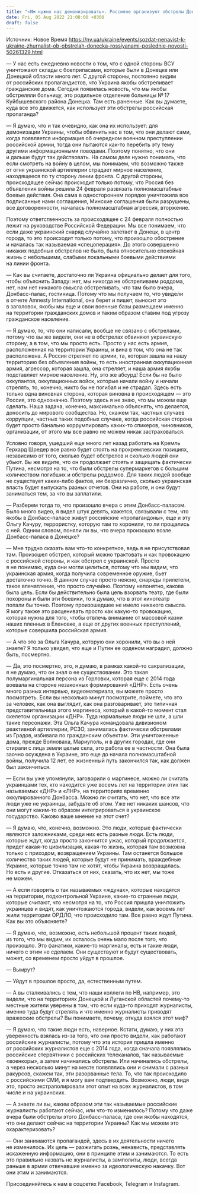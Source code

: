 ```yaml
---
title: "«Им нужно нас демонизировать». Россияне организуют обстрелы Донецка для создания ненависти к украинцам — интервью с Денисом Казанским"
date: Fri, 05 Aug 2022 21:08:00 +0300
draft: false
---
```

Источник: Новое Время https://nv.ua/ukraine/events/sozdat-nenavist-k-ukraine-zhurnalist-ob-obstrelah-donecka-rossiyanami-poslednie-novosti-50261329.html


— У нас есть ежедневно новости о том, что с одной стороны ВСУ уничтожают склады с боеприпасами, которые были в Донецке или Донецкой области много лет. С другой стороны, постоянно видим от российских пропагандистов, что Украина якобы обстреливает гражданские дома. Сегодня появилась новость, что мы якобы обстреляли больницу, это родильное отделение больницы № 17 Куйбышевского района Донецка. Там есть раненные. Как вы думаете, куда все это движется, как использует эти обстрелы российская пропаганда?

— Я думаю, что и так очевидно, как она их использует: для демонизации Украины, чтобы обвинить нас в том, что они делают сами, когда появляется информация об очередном военном преступлении российской армии, тогда они пытаются как-то перебить эту тему другими информационными поводами. Поэтому понятно, что они и дальше будут так действовать. На самом деле нужно понимать, что если смотреть на войну в целом, мы понимаем, что возможно также от огня украинской артиллерии страдает мирное население, находящееся по ту сторону линии фронта. С другой стороны, происходящее сейчас происходит только потому, что Россия без объявления войны решила 24 февраля развязать полномасштабные боевые действия. Она сама в одностороннем порядке уничтожила все подписанные нами соглашения, Минские соглашения были разрушены, все договоренности, началась полномасштабная агрессия, вторжение.

Поэтому ответственность за происходящее с 24 февраля полностью лежит на руководстве Российской Федерации. Мы все понимаем, что если даже украинский снаряд случайно залетает в Донецк, в центр города, то это происходит только потому, что произошло обострение и началась так называемая «спецоперация». До этого совершенно никаких подобных обстрелов не было, была относительно спокойная жизнь с небольшими, слабыми локальными боевыми действиями на линии фронта.

— Как вы считаете, достаточно ли Украина официально делает для того, чтобы объяснить Западу: нет, мы никогда не обстреливаем роддома, нет, нам нет никакого смысла обстреливать, что там было вчера, Донбасс-палас, гостиница. Потому что мы получаем то, что увидели в отчете Amnesty International, она берет и пишет, выносит это в заголовок, якобы мы еще и свои военные базы размещаем именно на территории гражданских домов и таким образом ставим под угрозу гражданское население.

— Я думаю, то, что они написали, вообще не связано с обстрелами, потому что вы же видели, они не в обстрелах обвиняют украинскую сторону, а в том, что мы просто есть. Просто у нас есть армия, расположенная на территории Украины, и вина в том, что она не так расположена. А Россия стреляет по армии, та, которая зашла на нашу территорию без объявления войны, то есть иностранная оккупационная армия, агрессор, которая зашла, она стреляет, и наша армия якобы подставляет мирное население. Ну, это же абсурд! Если бы не было оккупантов, оккупационных войск, которые начали войну и начали стрелять, то, конечно, никто бы не погибал и не страдал. Здесь есть только одна виновная сторона, которая виновна в происходящем — это Россия, это однозначно. Поэтому здесь я не знаю, что мы можем еще сделать. Наша задача, конечно, максимально объяснять, что делается, доносить до мирового сообщества. Но, скажем так, частных случаев коррупции, частных таких подобных случаев, когда российская сторона будет просто банально коррумпировать каких-то спикеров, чиновников, организации, от этого мы все равно не можем никак застраховаться.

Условно говоря, ушедший еще много лет назад работать на Кремль Герхард Шредер все равно будет стоять на прокремлевских позициях, независимо от того, сколько будет обстрелов и сколько людей они убьют. Вы же видите, что он продолжает стоять и защищать фактически Путина, несмотря на то, что были обстрелы супермаркетов с большим количеством погибших и обстрелы роддомов. Для таких людей вообще не существует каких-либо фактов, им безразлично, сколько украинская власть будет выпускать разных отчетов. Они на работе, и они будут заниматься тем, за что вы заплатили.

— Разберем тогда то, что произошло вчера с этим Донбасс-паласом. Было много видео, я видел штук девять, кажется, связывали с тем, что якобы в Донбасс-паласе живут российские «пропагандоны», еще и эту Ольгу Качуру, террористку, которую там то хоронили, то ли прощались с ней. Одним словом, поняли ли вы, что вчера произошло возле Донбасс-паласа в Донецке?

— Мне трудно сказать вам что-то конкретное, ведь я не присутствовал там. Произошел обстрел, который можно трактовать и как провокацию с российской стороны, и как обстрел с украинской. Просто я не понимаю, куда они могли целиться, потому что мы видим, что украинская армия, когда получила современное оружие, бьет достаточно точно. В данном случае просто неясно, снаряды прилетели, такое впечатление, что просто случайно. Поэтому непонятно, какова была цель. Если бы действительно была цель взорвать театр, где были похороны и были эти боевики, то я думаю, что в этот кинотеатр попали бы точно. Поэтому произошедшее не имело никакого смысла. Я могу также это расценивать просто как какую-то провокацию, которая нужна для того, чтобы отвлечь внимание от массовой казни наших пленных в Еленовке, а еще от других военных преступлений, которые совершила российская армия.

— А что это за Ольга Качура, которую они хоронили, что вы о ней знаете? Я только увидел, что еще и Путин ее орденом наградил, должно быть, посмертно.

— Да, это посмертно, это, я думаю, в рамках какой-то сакрализации, я не думаю, что он знал о ее существовании. Это такая полумаргинальная персона из Горловки, которая еще с 2014 года воевала на стороне незаконных формирований «ДНР». Есть очень много разных интервью, видеоматериала, вы можете просто посмотреть. Если вы несколько минут посмотрите, поймете, что это за человек, как она выглядит, как она разговаривает, это типичная представительница этого маргинеса, который в какой-то момент стал скелетом организации «ДНР». Туда нормальные люди не шли, а шли такие персонажи. Эта Ольга Качура командовала дивизионом реактивной артиллерии, РСЗО, занималась фактически обстрелами из Градов, избивала по гражданским объектам. Эти уничтоженные дома, прежде Волноваха, Мариуполь, и в других городах, где они стирали с лица земли целые села, это работа ее в частности. Она была заочно осуждена в Украине, это еще до начала полномасштабной войны, получила 12 лет, ее жизненный путь закончился так, как должен был закончиться.

— Если вы уже упомянули, заговорили о маргинесе, можно ли считать украинцами тех, кто находится уже восемь лет на территории этих так называемых «ДНР» и «ЛНР», на территориях временно оккупированного Донбасса. Можно ли считать, что нет, что все эти люди уже не украинцы, забудьте об этом. Уже нет никаких шансов, что они могут каким-то образом интегрироваться в украинское государство. Каково ваше мнение на этот счет?

— Я думаю, что, конечно, возможно. Это люди, которые фактически являются заложниками, среди них есть разные люди. Есть люди, которые ждут, когда просто закончится ужас, который продолжается, придет какая-то цивилизация, какая-то жизнь, которая там возможна только с приходом, возвращением Украины. Там останется большое количество таких людей, которые будут не принимать, враждебные Украине, которые точно там не хотят, чтобы Украина возвращалась. Но есть и другие. Отказаться от них, сказать, что их нет, мы тоже не можем.

— А если говорить о так называемых «ждунах», которые находятся на территории, подконтрольной Украине, какие-то странные люди, которые считают, что несмотря на то, что Россия пришла уничтожить украинцев и видят, как уничтожаются города, видели, как восемь лет жили территории ОРДЛО, что происходило там. Все равно ждут Путина. Как вы это объясняете?

— Я думаю, что, возможно, есть небольшой процент таких людей, из того, что мы видим, их осталось очень мало после того, что произошло. Это фанатики, какие-то маргиналы, есть и такие люди, ничего с этим не сделаем. Они существуют и будут существовать, может, со временем просто уйдут в прошлое.

— Вымрут?

— Уйдут в прошлое просто, да, естественным путем.

— А вы сталкивались с тем, что наши коллеги по НВ, например, это видели, что на территориях Донецкой и Луганской областей почему-то местные жители уверены в том, что если куда-то приходят журналисты, именно туда будут стрелять и что именно журналисты приводят вражеские обстрелы? Вы понимаете, почему, откуда взялся этот миф?

— Я думаю, что такие люди есть, наверное. Кстати, думаю, у них эта уверенность взялась из-за того, что они просто видели, как работают российские журналисты, потому что эта история пришла именно от российских журналистов еще с 2014 года, когда сначала появлялись российские стервятники с российских телеканалов, так называемые «военкоры», а затем начинались обстрелы. Или начинались обстрелы, а через несколько минут на месте появлялись они и снимали с разных ракурсов, скажем так, эти разорванные тела. То, что так происходило с российскими СМИ, и я могу вам подтвердить. Возможно, люди, видя это, просто экстраполировали этот опыт на всех журналистов, в том числе и на украинских.

— А знаете ли вы, каким образом эти так называемые российские журналисты работают сейчас, или что-то изменилось? Потому что даже вчера были обстрелы этого Донбасс-паласа, где они якобы находятся, что они делают сейчас на территории Украины? Как мы можем это охарактеризовать?

— Они занимаются пропагандой, здесь в их деятельности ничего не изменилось. Их цель — разжигать рознь, ненависть, представлять искаженную информацию, они в принципе этим и занимаются. То есть это правильно назвать не журналисты, а замполиты, люди, всегда раньше в армии отвечавшие именно за идеологическую накачку. Вот они этим и занимаются.

Присоединяйтесь к нам в соцсетях Facebook, Telegram и Instagram.
